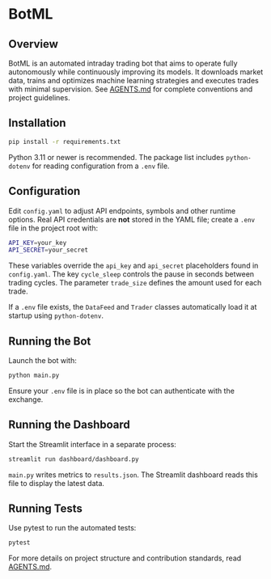 # BotML

## Overview
BotML is an automated intraday trading bot that aims to operate fully autonomously while continuously improving its models. It downloads market data, trains and optimizes machine learning strategies and executes trades with minimal supervision. See [AGENTS.md](AGENTS.md) for complete conventions and project guidelines.

## Installation
```bash
pip install -r requirements.txt
```
Python 3.11 or newer is recommended. The package list includes `python-dotenv` for reading configuration from a `.env` file.

## Configuration
Edit `config.yaml` to adjust API endpoints, symbols and other runtime options. Real API credentials are **not** stored in the YAML file; create a `.env` file in the project root with:

```bash
API_KEY=your_key
API_SECRET=your_secret
```
These variables override the `api_key` and `api_secret` placeholders found in `config.yaml`. The key `cycle_sleep` controls the pause in seconds between trading cycles.
The parameter `trade_size` defines the amount used for each trade.

If a `.env` file exists, the `DataFeed` and `Trader` classes automatically load it at startup using `python-dotenv`.

## Running the Bot
Launch the bot with:
```bash
python main.py
```
Ensure your `.env` file is in place so the bot can authenticate with the exchange.

## Running the Dashboard
Start the Streamlit interface in a separate process:
```bash
streamlit run dashboard/dashboard.py
```
`main.py` writes metrics to `results.json`. The Streamlit dashboard reads this file to display the latest data.

## Running Tests
Use pytest to run the automated tests:
```bash
pytest
```

For more details on project structure and contribution standards, read [AGENTS.md](AGENTS.md).
